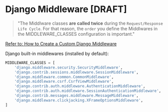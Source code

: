 # Django Middleware [DRAFT]

> "The Middlware classes **are called twice** during the `Request/Response Life Cycle`. For that reason, the `order` you define the Middlwares in the MIDDLEWARE_CLASSES configuration is important."

[Refer to: How to Create a Custom Django Middleware](https://simpleisbetterthancomplex.com/tutorial/2016/07/18/how-to-create-a-custom-django-middleware.html)


Django built-in middlewares (installed by default):
```py
MIDDLEWARE_CLASSES = [
    'django.middleware.security.SecurityMiddleware',
    'django.contrib.sessions.middleware.SessionMiddleware',
    'django.middleware.common.CommonMiddleware',
    'django.middleware.csrf.CsrfViewMiddleware',
    'django.contrib.auth.middleware.AuthenticationMiddleware',
    'django.contrib.auth.middleware.SessionAuthenticationMiddleware',
    'django.contrib.messages.middleware.MessageMiddleware',
    'django.middleware.clickjacking.XFrameOptionsMiddleware',
]
```
